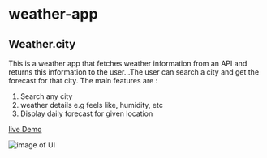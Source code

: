 # weather-app

## Weather.city 
This is a weather app that fetches weather information from an API and returns this information to the user...The user can search a city and get the 
forecast for that city. The main features are :
1. Search any city 
2. weather details e.g feels like, humidity, etc
3. Display daily forecast for given location

[live Demo](https://frankie-njie.github.io/weather-app/)

![image of UI](https://i.imgur.com/8RhwI5F.jpg)
